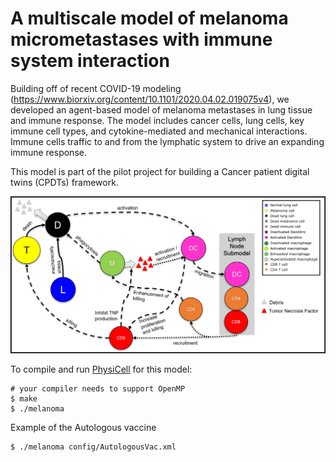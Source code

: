 # A multiscale model of melanoma micrometastases with immune system interaction
Building off of recent COVID-19 modeling (https://www.biorxiv.org/content/10.1101/2020.04.02.019075v4), we developed an agent-based model of melanoma metastases in lung tissue and immune response. The model includes cancer cells, lung cells, key immune cell types, and cytokine-mediated and mechanical interactions. Immune cells traffic to and from the lymphatic system to drive an expanding immune response.

This model is part of the pilot project for building a Cancer patient digital twins (CPDTs) framework.

![alt ensure executable](https://raw.githubusercontent.com/heberlr/melanoma/master/beta/model_scheme.png)

To compile and run [PhysiCell](http://physicell.mathcancer.org/) for this model:
```
# your compiler needs to support OpenMP
$ make
$ ./melanoma
```

Example of the Autologous vaccine
```
$ ./melanoma config/AutologousVac.xml
```
